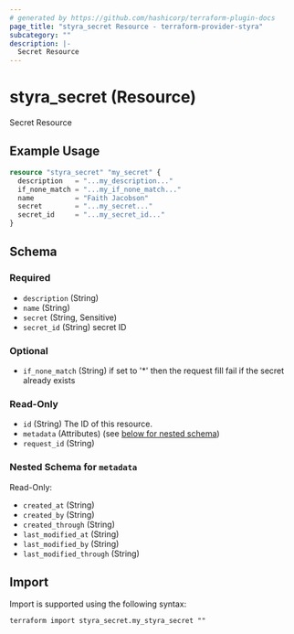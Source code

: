 ```yaml
---
# generated by https://github.com/hashicorp/terraform-plugin-docs
page_title: "styra_secret Resource - terraform-provider-styra"
subcategory: ""
description: |-
  Secret Resource
---
```


# styra_secret (Resource)

Secret Resource

## Example Usage

```terraform
resource "styra_secret" "my_secret" {
  description   = "...my_description..."
  if_none_match = "...my_if_none_match..."
  name          = "Faith Jacobson"
  secret        = "...my_secret..."
  secret_id     = "...my_secret_id..."
}
```

<!-- schema generated by tfplugindocs -->
## Schema

### Required

- `description` (String)
- `name` (String)
- `secret` (String, Sensitive)
- `secret_id` (String) secret ID

### Optional

- `if_none_match` (String) if set to '*' then the request fill fail if the secret already exists

### Read-Only

- `id` (String) The ID of this resource.
- `metadata` (Attributes) (see [below for nested schema](#nestedatt--metadata))
- `request_id` (String)

<a id="nestedatt--metadata"></a>
### Nested Schema for `metadata`

Read-Only:

- `created_at` (String)
- `created_by` (String)
- `created_through` (String)
- `last_modified_at` (String)
- `last_modified_by` (String)
- `last_modified_through` (String)

## Import

Import is supported using the following syntax:

```shell
terraform import styra_secret.my_styra_secret ""
```
